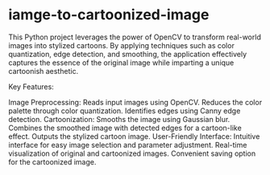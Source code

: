 # iamge-to-cartoonized-image
This Python project leverages the power of OpenCV to transform real-world images into stylized cartoons. By applying techniques such as color quantization, edge detection, and smoothing, the application effectively captures the essence of the original image while imparting a unique cartoonish aesthetic.

Key Features:

Image Preprocessing:
Reads input images using OpenCV.
Reduces the color palette through color quantization.
Identifies edges using Canny edge detection.
Cartoonization:
Smooths the image using Gaussian blur.
Combines the smoothed image with detected edges for a cartoon-like effect.
Outputs the stylized cartoon image.
User-Friendly Interface:
Intuitive interface for easy image selection and parameter adjustment.
Real-time visualization of original and cartoonized images.
Convenient saving option for the cartoonized image.
